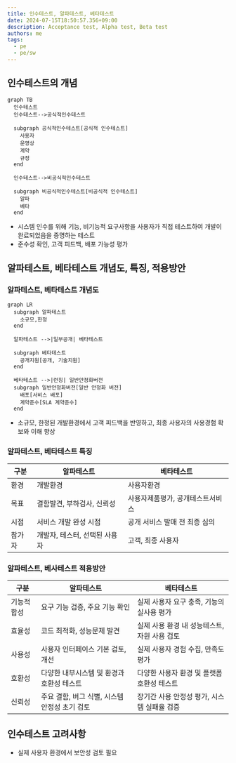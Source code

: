 ```yaml
---
title: 인수테스트, 알파테스트, 베타테스트
date: 2024-07-15T18:50:57.356+09:00
description: Acceptance test, Alpha test, Beta test
authors: me
tags:
  - pe
  - pe/sw 
---
```


## 인수테스트의 개념

```mermaid
graph TB
  인수테스트
  인수테스트-->공식적인수테스트

  subgraph 공식적인수테스트[공식적 인수테스트]
    사용자
    운영상
    계약
    규정
  end

  인수테스트-->비공식적인수테스트

  subgraph 비공식적인수테스트[비공식적 인수테스트]
    알파
    베타
  end
```

- 시스템 인수를 위해 기능, 비기능적 요구사항을 사용자가 직접 테스트하여 개발이 완료되었음을 증명하는 테스트
- 준수성 확인, 고객 피드백, 배포 가능성 평가

## 알파테스트, 베타테스트 개념도, 특징, 적용방안

### 알파테스트, 베타테스트 개념도

```mermaid
graph LR
  subgraph 알파테스트
    소규모,한정
  end

  알파테스트 -->|일부공개| 베타테스트

  subgraph 베타테스트
    공개지원[공개, 기술지원]
  end

  베타테스트 -->|런칭| 일반안정화버전
  subgraph 일반안정화버전[일반 안정화 버전]
    배포[서비스 배포]
    계약준수[SLA 계약준수]
  end
```

- 소규모, 한정된 개발환경에서 고객 피드백을 반영하고, 최종 사용자의 사용경험 확보와 이해 향상

### 알파테스트, 베타테스트 특징

| 구분 | 알파테스트 | 베타테스트 |
| --- | --- | --- |
| 환경 | 개발환경 | 사용자환경|
| 목표 | 결함발견, 부하검사, 신뢰성 | 사용자제품평가, 공개테스트서비스 |
| 시점 | 서비스 개발 완성 시점 | 공개 서비스 발매 전 최종 심의 |
| 참가자 | 개발자, 테스터, 선택된 사용자 | 고객, 최종 사용자 |

### 알파테스트, 베사테스트 적용방안

| 구분 | 알파테스트 | 베타테스트 |
| --- | --- | --- |
| 기능적합성 | 요구 기능 검증, 주요 기능 확인 | 실제 사용자 요구 충족, 기능의 실사용 평가 |
| 효율성 | 코드 최적화, 성능문제 발견 | 실제 사용 환경 내 성능테스트, 자원 사용 검토 |
| 사용성 | 사용자 인터페이스 기본 검토, 개선 | 실제 사용자 경험 수집, 만족도 평가 |
| 호환성 | 다양한 내부시스템 및 환경과 호환성 테스트 | 다양한 사용자 환경 및 플랫폼 호환성 테스트 |
| 신뢰성 | 주요 결함, 버그 식별, 시스템 안정성 초기 검토 | 장기간 사용 안정성 평가, 시스템 실패율 검증 |

## 인수테스트 고려사항

- 실제 사용자 환경에서 보안성 검토 필요
